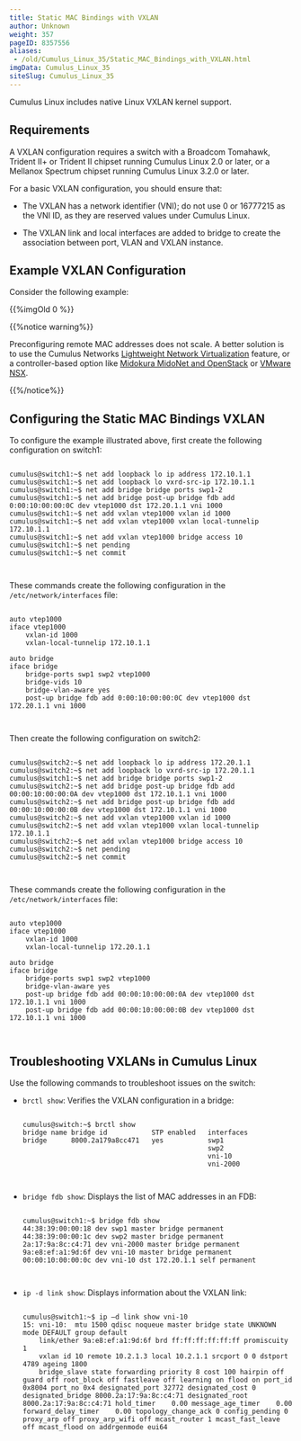 ```yaml
---
title: Static MAC Bindings with VXLAN
author: Unknown
weight: 357
pageID: 8357556
aliases:
 - /old/Cumulus_Linux_35/Static_MAC_Bindings_with_VXLAN.html
imgData: Cumulus_Linux_35
siteSlug: Cumulus_Linux_35
---
```

Cumulus Linux includes native Linux VXLAN kernel support.

## Requirements

A VXLAN configuration requires a switch with a Broadcom Tomahawk,
Trident II+ or Trident II chipset running Cumulus Linux 2.0 or later, or
a Mellanox Spectrum chipset running Cumulus Linux 3.2.0 or later.

For a basic VXLAN configuration, you should ensure that:

  - The VXLAN has a network identifier (VNI); do not use 0 or 16777215
    as the VNI ID, as they are reserved values under Cumulus Linux.

  - The VXLAN link and local interfaces are added to bridge to create
    the association between port, VLAN and VXLAN instance.

## Example VXLAN Configuration

Consider the following example:

{{%imgOld 0 %}}

{{%notice warning%}}

Preconfiguring remote MAC addresses does not scale. A better solution is
to use the Cumulus Networks [Lightweight Network
Virtualization](/old/Cumulus_Linux_35/https://docs.cumulusnetworks.com/pages/viewpage.action?pageId=2722663)
feature, or a controller-based option like [Midokura MidoNet and
OpenStack](/old/Cumulus_Linux_35/https://docs.cumulusnetworks.com/pages/viewpage.action?pageId=2722662)
or [VMware
NSX](/old/Cumulus_Linux_35/https://docs.cumulusnetworks.com/pages/viewpage.action?pageId=2722660).

{{%/notice%}}

## Configuring the Static MAC Bindings VXLAN

To configure the example illustrated above, first create the following
configuration on switch1:

``` 
                   
cumulus@switch1:~$ net add loopback lo ip address 172.10.1.1
cumulus@switch1:~$ net add loopback lo vxrd-src-ip 172.10.1.1
cumulus@switch1:~$ net add bridge bridge ports swp1-2
cumulus@switch1:~$ net add bridge post-up bridge fdb add 0:00:10:00:00:0C dev vtep1000 dst 172.20.1.1 vni 1000
cumulus@switch1:~$ net add vxlan vtep1000 vxlan id 1000 
cumulus@switch1:~$ net add vxlan vtep1000 vxlan local-tunnelip 172.10.1.1
cumulus@switch1:~$ net add vxlan vtep1000 bridge access 10
cumulus@switch1:~$ net pending 
cumulus@switch1:~$ net commit 
   
    
```

These commands create the following configuration in the
`/etc/network/interfaces` file:

``` 
                   
auto vtep1000
iface vtep1000
    vxlan-id 1000
    vxlan-local-tunnelip 172.10.1.1
 
auto bridge
iface bridge
    bridge-ports swp1 swp2 vtep1000
    bridge-vids 10
    bridge-vlan-aware yes
    post-up bridge fdb add 0:00:10:00:00:0C dev vtep1000 dst 172.20.1.1 vni 1000 
   
    
```

Then create the following configuration on switch2:

``` 
                   
cumulus@switch2:~$ net add loopback lo ip address 172.20.1.1
cumulus@switch2:~$ net add loopback lo vxrd-src-ip 172.20.1.1
cumulus@switch1:~$ net add bridge bridge ports swp1-2
cumulus@switch2:~$ net add bridge post-up bridge fdb add 00:00:10:00:00:0A dev vtep1000 dst 172.10.1.1 vni 1000
cumulus@switch2:~$ net add bridge post-up bridge fdb add 00:00:10:00:00:0B dev vtep1000 dst 172.10.1.1 vni 1000
cumulus@switch2:~$ net add vxlan vtep1000 vxlan id 1000 
cumulus@switch2:~$ net add vxlan vtep1000 vxlan local-tunnelip 172.10.1.1
cumulus@switch2:~$ net add vxlan vtep1000 bridge access 10
cumulus@switch2:~$ net pending 
cumulus@switch2:~$ net commit
   
    
```

These commands create the following configuration in the
`/etc/network/interfaces` file:

``` 
                   
auto vtep1000
iface vtep1000
    vxlan-id 1000
    vxlan-local-tunnelip 172.20.1.1
 
auto bridge
iface bridge
    bridge-ports swp1 swp2 vtep1000
    bridge-vlan-aware yes
    post-up bridge fdb add 00:00:10:00:00:0A dev vtep1000 dst 172.10.1.1 vni 1000
    post-up bridge fdb add 00:00:10:00:00:0B dev vtep1000 dst 172.10.1.1 vni 1000
   
    
```

## Troubleshooting VXLANs in Cumulus Linux

Use the following commands to troubleshoot issues on the switch:

  - `brctl show`: Verifies the VXLAN configuration in a bridge:
    
    ``` 
                       
    cumulus@switch:~$ brctl show
    bridge name bridge id           STP enabled   interfaces
    bridge      8000.2a179a8cc471   yes           swp1
                                                  swp2
                                                  vni-10
                                                  vni-2000
       
        
    ```

  - `bridge fdb show`: Displays the list of MAC addresses in an FDB:
    
    ``` 
                       
    cumulus@switch1:~$ bridge fdb show
    44:38:39:00:00:18 dev swp1 master bridge permanent
    44:38:39:00:00:1c dev swp2 master bridge permanent
    2a:17:9a:8c:c4:71 dev vni-2000 master bridge permanent
    9a:e8:ef:a1:9d:6f dev vni-10 master bridge permanent
    00:00:10:00:00:0c dev vni-10 dst 172.20.1.1 self permanent
       
        
    ```

  - `ip -d link show`: Displays information about the VXLAN link:
    
    ``` 
                       
    cumulus@switch1:~$ ip –d link show vni-10
    15: vni-10:  mtu 1500 qdisc noqueue master bridge state UNKNOWN mode DEFAULT group default 
        link/ether 9a:e8:ef:a1:9d:6f brd ff:ff:ff:ff:ff:ff promiscuity 1 
        vxlan id 10 remote 10.2.1.3 local 10.2.1.1 srcport 0 0 dstport 4789 ageing 1800 
        bridge_slave state forwarding priority 8 cost 100 hairpin off guard off root_block off fastleave off learning on flood on port_id 0x8004 port_no 0x4 designated_port 32772 designated_cost 0 designated_bridge 8000.2a:17:9a:8c:c4:71 designated_root 8000.2a:17:9a:8c:c4:71 hold_timer    0.00 message_age_timer    0.00 forward_delay_timer    0.00 topology_change_ack 0 config_pending 0 proxy_arp off proxy_arp_wifi off mcast_router 1 mcast_fast_leave off mcast_flood on addrgenmode eui64 
       
        
    ```

